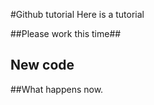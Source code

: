 #Github tutorial
Here is a tutorial

##Please work this time##

## New code 
##What happens now.




